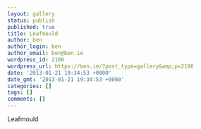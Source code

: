 ```yaml
---
layout: gallery
status: publish
published: true
title: Leafmould
author: ben
author_login: ben
author_email: ben@ben.ie
wordpress_id: 2106
wordpress_url: https://ben.ie/?post_type=gallery&amp;p=2106
date: '2013-01-21 19:34:53 +0000'
date_gmt: '2013-01-21 19:34:53 +0000'
categories: []
tags: []
comments: []
---
```

<p>Leafmould</p>
